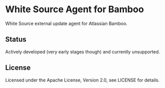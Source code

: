 # White Source Agent for Bamboo

White Source external update agent for Atlassian Bamboo.

## Status

Actively developed (very early stages though) and currently unsupported.

## License

Licensed under the Apache License, Version 2.0, see LICENSE for details.
